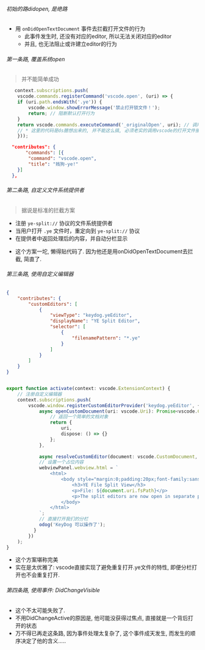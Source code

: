 
###### 初始的路didopen, 是绝路
* 用 `onDidOpenTextDocument` 事件去拦截打开文件的行为
  * 此事件发生时, 还没有对应的editor, 所以无法关闭对应的editor
  * 并且, 也无法阻止或许建立editor的行为


###### 第一条路, 覆盖系统open 
> 并不能简单成功

```ts
   context.subscriptions.push(
    vscode.commands.registerCommand('vscode.open', (uri) => {
    if (uri.path.endsWith('.ye')) {
        vscode.window.showErrorMessage('禁止打开锁文件！');
        return; // 阻断默认打开行为
    }
    return vscode.commands.executeCommand('_originalOpen', uri); // 调用原始命令
    // * 这里的代码是ds臆想出来的, 并不能这么搞, 必须老实的调用vscode的打开文件接口, 但是, 会不会死循环? 不知道, 反正, 这看着就不像是一条能走的路.
    }));

```


```json
  "contributes": {
       "commands": [{
        "command": "vscode.open",
        "title": "贱狗-ye!"
    }]  
  },
```


###### 第二条路, 自定义文件系统提供者
> 据说是标准的拦截方案
- 注册 `ye-split://` 协议的文件系统提供者
- 当用户打开 `.ye` 文件时，重定向到 `ye-split://` 协议
- 在提供者中返回处理后的内容，并自动分栏显示
* 这个方案一坨, 懒得贴代码了. 因为他还是用onDidOpenTextDocument去拦截, 简直了.


###### 第三条路, 使用自定义编辑器
```json
{
    "contributes": {
        "customEditors": [
            {
                "viewType": "keydog.yeEditor",
                "displayName": "YE Split Editor",
                "selector": [
                    {
                        "filenamePattern": "*.ye"
                    }
                ]
            }
        ]
    }
}
```
```ts

export function activate(context: vscode.ExtensionContext) {
    // 注册自定义编辑器
    context.subscriptions.push(
        vscode.window.registerCustomEditorProvider('keydog.yeEditor', {
            async openCustomDocument(uri: vscode.Uri): Promise<vscode.CustomDocument> {
                // 返回一个简单的文档对象
                return {
                    uri,
                    dispose: () => {}
                };
            },
            
            async resolveCustomEditor(document: vscode.CustomDocument, webviewPanel: vscode.WebviewPanel) {
            // 设置一个占位内容
            webviewPanel.webview.html = `
                <html>
                    <body style="margin:0;padding:20px;font-family:sans-serif;">
                        <h3>YE File Split View</h3>
                        <p>File: ${document.uri.fsPath}</p>
                        <p>The split editors are now open in separate panels.</p>
                    </body>
                </html>
            `;            
            // 直接打开我们的分栏
            odog('KeyDog 可以操作了');
          }
        })
    );
}
```
* 这个方案堪称完美
* 实在是太优雅了: vscode直接实现了避免重复打开.ye文件的特性, 即便分栏打开也不会重复打开.



###### 第四条路, 使用事件: DidChangeVisible
* 这个不太可能失败了.
* 不用DidChangeActive的原因是, 他可能没获得过焦点, 直接就是一个背后打开的状态
* 万不得已再走这条路, 因为事件处理太复杂了, 这个事件成天发生, 而发生的顺序决定了他的含义.....